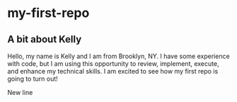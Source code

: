 # my-first-repo
## A bit about Kelly 

Hello, my name is Kelly and I am from Brooklyn, NY. I have some experience with code, but I am using this opportunity to review, implement, execute, and enhance my technical skills. I am excited to see how my first repo is going to turn out! 

New line 